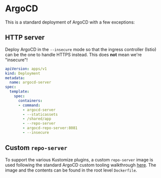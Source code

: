# ArgoCD

This is a standard deployment of ArgoCD with a few exceptions:

## HTTP server

Deploy ArgoCD in the `--insecure` mode so that the ingress controller (Istio) can be the one to handle HTTPS instead.  This does __not__ mean we're "insecure"!

```yaml
apiVersion: apps/v1
kind: Deployment
metadata:
  name: argocd-server
spec:
  template:
    spec:
      containers:
      - command:
        - argocd-server
        - --staticassets
        - /shared/app
        - --repo-server
        - argocd-repo-server:8081
        - --insecure
```

## Custom `repo-server`

To support the various Kustomize plugins, a custom `repo-server` image is used following the standard ArgoCD custom tooling walkthrough [here](https://argoproj.github.io/argo-cd/operator-manual/custom_tools/#byoi-build-your-own-image).  The image and the contents can be found in the root level `Dockerfile`.
